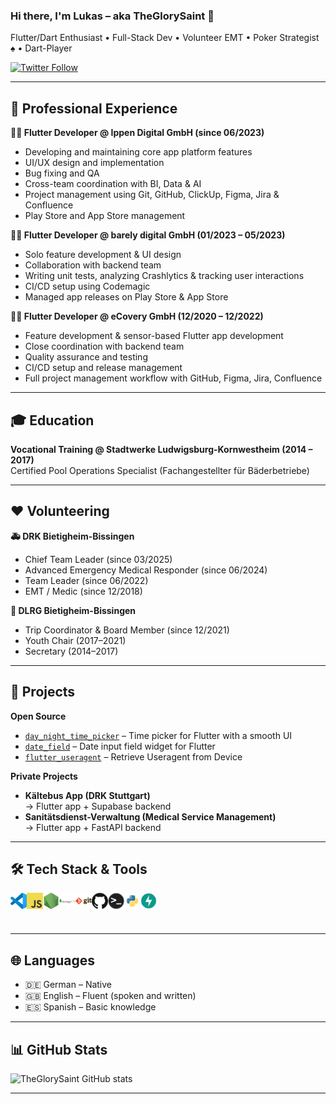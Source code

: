 ### Hi there, I'm Lukas – aka **TheGlorySaint** 👋  
Flutter/Dart Enthusiast • Full-Stack Dev • Volunteer EMT • Poker Strategist ♠️ • Dart-Player

[![Twitter Follow](https://img.shields.io/twitter/follow/Tempel_Ritter?label=Follow%20me&style=social)](https://twitter.com/Tempel_Ritter)

---

## 💼 Professional Experience

**👨‍💻 Flutter Developer @ Ippen Digital GmbH (since 06/2023)**  
- Developing and maintaining core app platform features  
- UI/UX design and implementation  
- Bug fixing and QA  
- Cross-team coordination with BI, Data & AI  
- Project management using Git, GitHub, ClickUp, Figma, Jira & Confluence  
- Play Store and App Store management  

**👨‍💻 Flutter Developer @ barely digital GmbH (01/2023 – 05/2023)**  
- Solo feature development & UI design  
- Collaboration with backend team  
- Writing unit tests, analyzing Crashlytics & tracking user interactions  
- CI/CD setup using Codemagic  
- Managed app releases on Play Store & App Store  

**👨‍💻 Flutter Developer @ eCovery GmbH (12/2020 – 12/2022)**  
- Feature development & sensor-based Flutter app development  
- Close coordination with backend team  
- Quality assurance and testing  
- CI/CD setup and release management  
- Full project management workflow with GitHub, Figma, Jira, Confluence  

---

## 🎓 Education

**Vocational Training @ Stadtwerke Ludwigsburg-Kornwestheim (2014 – 2017)**  
Certified Pool Operations Specialist (Fachangestellter für Bäderbetriebe)

---

## ❤️ Volunteering

**🚑 DRK Bietigheim-Bissingen**  
- Chief Team Leader  (since 03/2025)
- Advanced Emergency Medical Responder  (since 06/2024)  
- Team Leader (since 06/2022)  
- EMT / Medic (since 12/2018)

**🌊 DLRG Bietigheim-Bissingen**  
- Trip Coordinator & Board Member (since 12/2021)  
- Youth Chair (2017–2021)  
- Secretary (2014–2017)

---

## 🚀 Projects

**Open Source**  
- [`day_night_time_picker`](https://github.com/subhamayd2/day_night_time_picker) – Time picker for Flutter with a smooth UI  
- [`date_field`](https://github.com/GaspardMerten/date_field) – Date input field widget for Flutter
- [`flutter_useragent`](https://github.com/TheGlorySaint/user_agent) – Retrieve Useragent from Device

**Private Projects**  
- **Kältebus App (DRK Stuttgart)**  
  → Flutter app + Supabase backend  
- **Sanitätsdienst-Verwaltung (Medical Service Management)**  
  → Flutter app + FastAPI backend

---

## 🛠️ Tech Stack & Tools

<img align="left" alt="VS Code" width="26px" src="https://raw.githubusercontent.com/github/explore/main/topics/visual-studio-code/visual-studio-code.png" />
<img align="left" alt="JavaScript" width="26px" src="https://raw.githubusercontent.com/github/explore/main/topics/javascript/javascript.png" />
<img align="left" alt="Node.js" width="26px" src="https://raw.githubusercontent.com/github/explore/main/topics/nodejs/nodejs.png" />
<img align="left" alt="MongoDB" width="26px" src="https://raw.githubusercontent.com/github/explore/main/topics/mongodb/mongodb.png" />
<img align="left" alt="Git" width="26px" src="https://raw.githubusercontent.com/github/explore/main/topics/git/git.png" />
<img align="left" alt="GitHub" width="26px" src="https://raw.githubusercontent.com/github/explore/main/topics/github/github.png" />
<img align="left" alt="Terminal" width="26px" src="https://raw.githubusercontent.com/github/explore/main/topics/terminal/terminal.png" />
<img align="left" alt="Python" width="26px" src="https://raw.githubusercontent.com/github/explore/main/topics/python/python.png" />
<img align="left" alt="FastAPI" width="26px" src="https://raw.githubusercontent.com/github/explore/main/topics/fastapi/fastapi.png" />

<br />
<br />
<br />

---

## 🌐 Languages

- 🇩🇪 German – Native  
- 🇬🇧 English – Fluent (spoken and written)  
- 🇪🇸 Spanish – Basic knowledge  

---

## 📊 GitHub Stats

![TheGlorySaint GitHub stats](https://github-readme-stats.vercel.app/api?username=TheGlorySaint&count_private=true&show_icons=true)

---

[ippen]: https://www.ippen-digital.de/
